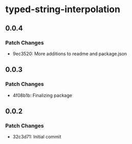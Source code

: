 # typed-string-interpolation

## 0.0.4

### Patch Changes

- 9ec3520: More additions to readme and package.json

## 0.0.3

### Patch Changes

- 4f08b1b: Finalizing package

## 0.0.2

### Patch Changes

- 32c3d71: Initial commit

